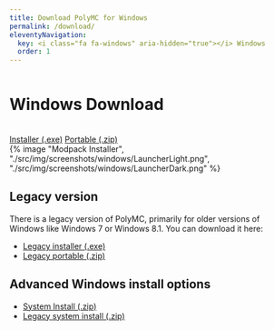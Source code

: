 ```yaml
---
title: Download PolyMC for Windows
permalink: /download/
eleventyNavigation:
  key: <i class="fa fa-windows" aria-hidden="true"></i> Windows
  order: 1
---
```


<div class="download-content">
    <div class="row">
    <div class="column">
      <div>
        <h1>Windows Download</h1>
        <br>
        <a class="button is-big" href="https://github.com/PolyMC/PolyMC/releases/download/{{version.current}}/PolyMC-Windows-Setup-{{version.current}}.exe">Installer (.exe)</a>
        <a class="button is-big" href="https://github.com/PolyMC/PolyMC/releases/download/{{version.current}}/PolyMC-Windows-Portable-{{version.current}}.zip">Portable (.zip)</a>
      </div>
    </div>
    <div class="column">
      {% image "Modpack Installer", "./src/img/screenshots/windows/LauncherLight.png", "./src/img/screenshots/windows/LauncherDark.png" %}
    </div>
  </div>
</div>

<div class="infobox top">

## Legacy version

There is a legacy version of PolyMC, primarily for older versions of Windows like Windows 7 or Windows 8.1.
You can download it here:

- [Legacy installer (.exe)](https://github.com/PolyMC/PolyMC/releases/download/{{version.current}}/PolyMC-Windows-Legacy-Setup-{{version.current}}.exe)
- [Legacy portable (.zip)](https://github.com/PolyMC/PolyMC/releases/download/{{version.current}}/PolyMC-Windows-Legacy-Portable-{{version.current}}.zip)

## Advanced Windows install options

- [System Install (.zip)](https://github.com/PolyMC/PolyMC/releases/download/{{version.current}}/PolyMC-Windows-{{version.current}}.zip)
- [Legacy system install (.zip)](https://github.com/PolyMC/PolyMC/releases/download/{{version.current}}/PolyMC-Windows-Legacy-{{version.current}}.zip)
